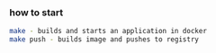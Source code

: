 ### how to start

```sh
make - builds and starts an application in docker
make push - builds image and pushes to registry
```

